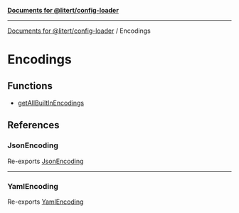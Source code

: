 [**Documents for @litert/config-loader**](../README.md)

***

[Documents for @litert/config-loader](../README.md) / Encodings

# Encodings

## Functions

- [getAllBuiltInEncodings](functions/getAllBuiltInEncodings.md)

## References

### JsonEncoding

Re-exports [JsonEncoding](Json/classes/JsonEncoding.md)

***

### YamlEncoding

Re-exports [YamlEncoding](Yaml/classes/YamlEncoding.md)

